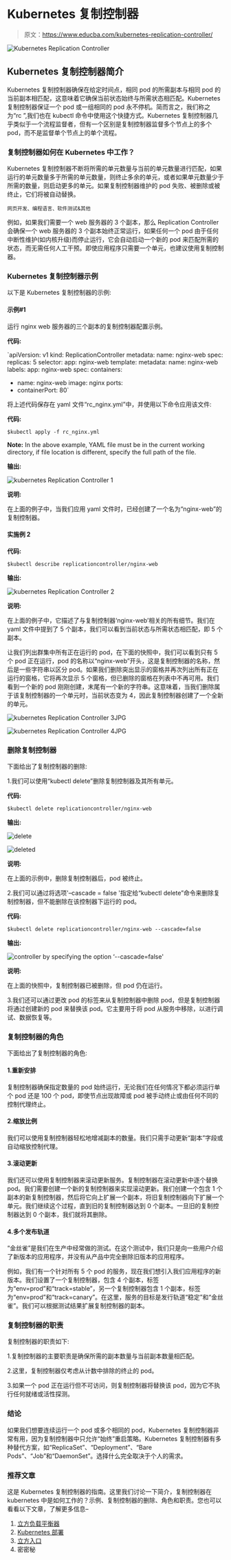 # Kubernetes 复制控制器

> 原文：<https://www.educba.com/kubernetes-replication-controller/>

![Kubernetes Replication Controller](img/742d5951e7548b44ce7df119517f314f.png)



## Kubernetes 复制控制器简介

Kubernetes 复制控制器确保在给定时间点，相同 pod 的所需副本与相同 pod 的当前副本相匹配，这意味着它确保当前状态始终与所需状态相匹配。Kubernetes 复制控制器保证一个 pod 或一组相同的 pod 永不停机。简而言之，我们称之为“rc ”,我们也在 kubectl 命令中使用这个快捷方式。Kubernetes 复制控制器几乎类似于一个流程监督者，但有一个区别是复制控制器监督多个节点上的多个 pod，而不是监督单个节点上的单个流程。

### 复制控制器如何在 Kubernetes 中工作？

Kubernetes 复制控制器不断将所需的单元数量与当前的单元数量进行匹配，如果运行的单元数量多于所需的单元数量，则终止多余的单元，或者如果单元数量少于所需的数量，则启动更多的单元。如果复制控制器维护的 pod 失败、被删除或被终止，它们将被自动替换。

<small>网页开发、编程语言、软件测试&其他</small>

例如，如果我们需要一个 web 服务器的 3 个副本，那么 Replication Controller 会确保一个 web 服务器的 3 个副本始终正常运行，如果任何一个 pod 由于任何中断性维护(如内核升级)而停止运行，它会自动启动一个新的 pod 来匹配所需的状态，而无需任何人工干预。即使应用程序只需要一个单元，也建议使用复制控制器。

### Kubernetes 复制控制器示例

以下是 Kubernetes 复制控制器的示例:

#### 示例#1

运行 nginx web 服务器的三个副本的复制控制器配置示例。

**代码:**

`apiVersion: v1
kind: ReplicationController
metadata:
name: nginx-web
spec:
replicas: 5
selector:
app: nginx-web
template:
metadata:
name: nginx-web
labels:
app: nginx-web
spec:
containers:
- name: nginx-web
image: nginx
ports:
- containerPort: 80`

将上述代码保存在 yaml 文件“rc_nginx.yml”中，并使用以下命令应用该文件:

**代码:**

`$kubectl apply -f rc_nginx.yml`

**Note:** In the above example, YAML file must be in the current working directory, if file location is different, specify the full path of the file.

**输出:**

![kubernetes Replication Controller 1](img/ef22d8b0539060213d1b894dd6b7d20f.png)



**说明:**

在上面的例子中，当我们应用 yaml 文件时，已经创建了一个名为“nginx-web”的复制控制器。

#### 实施例 2

**代码:**

`$kubectl describe replicationcontroller/nginx-web`

**输出:**

![kubernetes Replication Controller 2](img/18737310d6c8cafeb8be2a03ad22a576.png)



**说明:**

在上面的例子中，它描述了与复制控制器‘nginx-web’相关的所有细节。我们在 yaml 文件中提到了 5 个副本，我们可以看到当前状态与所需状态相匹配，即 5 个副本。

让我们列出群集中所有正在运行的 pod，在下面的快照中，我们可以看到只有 5 个 pod 正在运行，pod 的名称以“nginx-web”开头，这是复制控制器的名称，然后是一些字符串以区分 pod。如果我们删除突出显示的窗格并再次列出所有正在运行的窗格，它将再次显示 5 个窗格，但已删除的窗格在列表中不再可用。我们看到一个新的 pod 刚刚创建，末尾有一个新的字符串。这意味着，当我们删除属于该复制控制器的一个单元时，当前状态变为 4，因此复制控制器创建了一个全新的单元。

![kubernetes Replication Controller 3JPG](img/dac3cf9b13ba0a1bd48fa31c10dd6ccb.png)



![kubernetes Replication Controller 4JPG](img/37d19d59adcd2e6dabc0806d4f11d3f9.png)



### 删除复制控制器

下面给出了复制控制器的删除:

1.我们可以使用“kubectl delete”删除复制控制器及其所有单元。

**代码:**

`$kubectl delete replicationcontroller/nginx-web`

**输出:**

![delete](img/1eccb735221dfa6494ddf0c2bc53e0b3.png)



![deleted](img/fbe871baa8ad1cee512b374ff2084aa6.png)



**说明:**

在上面的示例中，删除复制控制器后，pod 被终止。

2.我们可以通过将选项'–cascade = false '指定给“kubectl delete”命令来删除复制控制器，但不能删除在该控制器下运行的 pod。

**代码:**

`$kubectl delete replicationcontroller/nginx-web --cascade=false`

**输出:**

![controller by specifying the option ‘--cascade=false'](img/38667dec724ab7bccde003eda5741489.png)



**说明:**

在上面的快照中，复制控制器已被删除，但 pod 仍在运行。

3.我们还可以通过更改 pod 的标签来从复制控制器中删除 pod，但是复制控制器将通过创建新的 pod 来替换该 pod。它主要用于将 pod 从服务中移除，以进行调试、数据恢复等。

### 复制控制器的角色

下面给出了复制控制器的角色:

#### 1.重新安排

复制控制器确保指定数量的 pod 始终运行，无论我们在任何情况下都必须运行单个 pod 还是 100 个 pod，即使节点出现故障或 pod 被手动终止或由任何不同的控制代理终止。

#### 2.缩放比例

我们可以使用复制控制器轻松地增减副本的数量。我们只需手动更新“副本”字段或自动缩放控制代理。

#### 3.滚动更新

我们还可以使用复制控制器来滚动更新服务。复制控制器在滚动更新中逐个替换 pod。我们需要创建一个新的复制控制器来实现滚动更新。我们创建一个包含 1 个副本的新复制控制器，然后将它向上扩展一个副本，将旧复制控制器向下扩展一个单元。我们继续这个过程，直到旧的复制控制器达到 0 个副本。一旦旧的复制控制器达到 0 个副本，我们就将其删除。

#### 4.多个发布轨道

“金丝雀”是我们在生产中经常做的测试。在这个测试中，我们只是向一些用户介绍了新版本的应用程序，并没有从产品中完全删除旧版本的应用程序。

例如，我们有一个针对所有 5 个 pod 的服务，现在我们想引入我们应用程序的新版本。我们设置了一个复制控制器，包含 4 个副本，标签为“env=prod”和“track=stable”，另一个复制控制器包含 1 个副本，标签为“env=prod”和“track=canary”。在这里，服务的目标是发行轨道“稳定”和“金丝雀”。我们可以根据测试结果扩展复制控制器的副本。

### 复制控制器的职责

复制控制器的职责如下:

1.复制控制器的主要职责是确保所需的副本数量与当前副本数量相匹配。

2.这里，复制控制器仅考虑从计数中排除的终止的 pod。

3.如果一个 pod 正在运行但不可访问，则复制控制器将替换该 pod，因为它不执行任何就绪或活性探测。

### 结论

如果我们想要连续运行一个 pod 或多个相同的 pod，Kubernetes 复制控制器非常有用，因为复制控制器中只允许“始终”重启策略。Kubernetes 复制控制器有多种替代方案，如“ReplicaSet”、“Deployment”、“Bare Pods”、“Job”和“DaemonSet”。选择什么完全取决于个人的需求。

### 推荐文章

这是 Kubernetes 复制控制器的指南。这里我们讨论一下简介，复制控制器在 kubernetes 中是如何工作的？示例、复制控制器的删除、角色和职责。您也可以看看以下文章，了解更多信息–

1.  [立方负载平衡器](https://www.educba.com/kubernetes-load-balancer/)
2.  [Kubernetes 部署](https://www.educba.com/kubernetes-deployment/)
3.  [立方入口](https://www.educba.com/kubernetes-ingress/)
4.  密密秘





